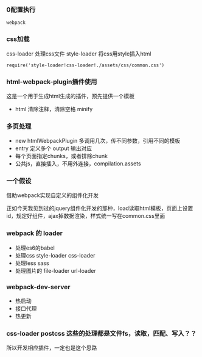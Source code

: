 
### 0配置执行
```
webpack
```

### css加载
css-loader 处理css文件
style-loader 将css用style插入html
```
require('style-loader!css-loader!./assets/css/common.css')

```

### html-webpack-plugin插件使用
这是一个用于生成html生成的插件，预先提供一个模板

- html 清除注释，清除空格 minify


### 多页处理

- new htmlWebpackPlugin 多调用几次，传不同参数，引用不同的模板
- entry 定义多个 output 输出对应
- 每个页面指定chunks，或者排除chunk
- 公共js，直接插入，不用外连接，compilation.assets

### 一个假设

借助webpack实现自定义的组件化开发

正如今天我见到过的jquery组件化开发的那种，load读取html模板，页面上设置id，规定好组件，ajax掉数据渲染，样式统一写在common.css里面

### webpack 的 loader

- 处理es6的babel
- 处理css style-loader css-loader
- 处理less sass
- 处理图片的 file-loader url-loader

### webpack-dev-server
- 热启动
- 接口代理
- 热更新

### css-loader postcss 这些的处理都是文件fs，读取，匹配、写入？？

所以开发相应插件，一定也是这个思路
